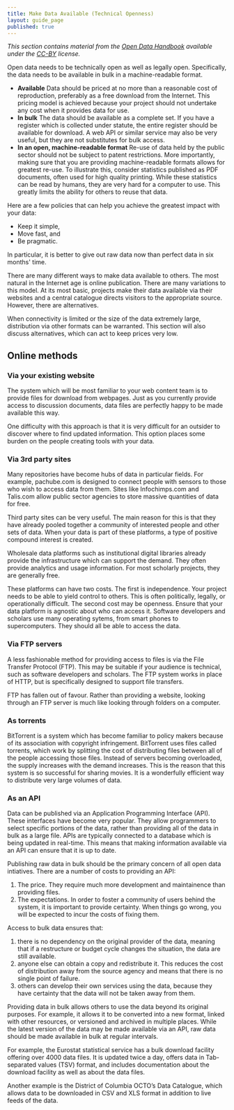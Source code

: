 ```yaml
---
title: Make Data Available (Technical Openness)
layout: guide_page
published: true
---
```

_This section contains material from the [Open Data Handbook](http://opendatahandbook.org/) available under the [CC-BY](http://creativecommons.org/licenses/by/3.0/) license._

Open data needs to be technically open as well as legally open. Specifically, the data needs to be available in bulk in a machine-readable format.

- **Available** Data should be priced at no more than a reasonable cost of reproduction, preferably as a free download from the Internet. This pricing model is achieved because your project should not undertake any cost when it provides data for use.
- **In bulk** The data should be available as a complete set. If you have a register which is collected under statute, the entire register should be available for download. A web API or similar service may also be very useful, but they are not substitutes for bulk access.
- **In an open, machine-readable format** Re-use of data held by the public sector should not be subject to patent restrictions. More importantly, making sure that you are providing machine-readable formats allows for greatest re-use. To illustrate this, consider statistics published as PDF documents, often used for high quality printing. While these statistics can be read by humans, they are very hard for a computer to use. This greatly limits the ability for others to reuse that data.

Here are a few policies that can help you achieve the greatest impact with your data:

- Keep it simple,
- Move fast, and
- Be pragmatic.

In particular, it is better to give out raw data now than perfect data in six months' time.

There are many different ways to make data available to others. The most natural in the Internet age is online publication. There are many variations to this model. At its most basic, projects make their data available via their websites and a central catalogue directs visitors to the appropriate source. However, there are alternatives.

When connectivity is limited or the size of the data extremely large, distribution via other formats can be warranted. This section will also discuss alternatives, which can act to keep prices very low.

## Online methods

### Via your existing website

The system which will be most familiar to your web content team is to provide files for download from webpages. Just as you currently provide access to discussion documents, data files are perfectly happy to be made available this way.

One difficulty with this approach is that it is very difficult for an outsider to discover where to find updated information. This option places some burden on the people creating tools with your data.

### Via 3rd party sites

Many repositories have become hubs of data in particular fields. For example, pachube.com is designed to connect people with sensors to those who wish to access data from them. Sites like Infochimps.com and Talis.com allow public sector agencies to store massive quantities of data for free.

Third party sites can be very useful. The main reason for this is that they have already pooled together a community of interested people and other sets of data. When your data is part of these platforms, a type of positive compound interest is created.

Wholesale data platforms such as institutional digital libraries already provide the infrastructure which can support the demand. They often provide analytics and usage information. For most scholarly projects, they are generally free.

These platforms can have two costs. The first is independence. Your project needs to be able to yield control to others. This is often politically, legally, or operationally difficult. The second cost may be openness. Ensure that your data platform is agnostic about who can access it. Software developers and scholars use many operating sytems, from smart phones to supercomputers. They should all be able to access the data.

### Via FTP servers

A less fashionable method for providing access to files is via the File Transfer Protocol (FTP). This may be suitable if your audience is technical, such as software developers and scholars. The FTP system works in place of HTTP, but is specifically designed to support file transfers.

FTP has fallen out of favour. Rather than providing a website, looking through an FTP server is much like looking through folders on a computer.

### As torrents

BitTorrent is a system which has become familiar to policy makers because of its association with copyright infringement. BitTorrent uses files called torrents, which work by splitting the cost of distributing files between all of the people accessing those files. Instead of servers becoming overloaded, the supply increases with the demand increases. This is the reason that this system is so successful for sharing movies. It is a wonderfully efficient way to distribute very large volumes of data.

### As an API

Data can be published via an Application Programming Interface (API). These interfaces have become very popular. They allow programmers to select specific portions of the data, rather than providing all of the data in bulk as a large file. APIs are typically connected to a database which is being updated in real-time. This means that making information available via an API can ensure that it is up to date.

Publishing raw data in bulk should be the primary concern of all open data intiatives. There are a number of costs to providing an API:

1. The price. They require much more development and maintainence than providing files.
2. The expectations. In order to foster a community of users behind the system, it is important to provide certainty. When things go wrong, you will be expected to incur the costs of fixing them.

Access to bulk data ensures that:

1. there is no dependency on the original provider of the data, meaning that if a restructure or budget cycle changes the situation, the data are still available.
2. anyone else can obtain a copy and redistribute it. This reduces the cost of distribution away from the source agency and means that there is no single point of failure.
3. others can develop their own services using the data, because they have certainty that the data will not be taken away from them.

Providing data in bulk allows others to use the data beyond its original purposes. For example, it allows it to be converted into a new format, linked with other resources, or versioned and archived in multiple places. While the latest version of the data may be made available via an API, raw data should be made available in bulk at regular intervals.

For example, the Eurostat statistical service has a bulk download facility offering over 4000 data files. It is updated twice a day, offers data in Tab-separated values (TSV) format, and includes documentation about the download facility as well as about the data files.

Another example is the District of Columbia OCTO’s Data Catalogue, which allows data to be downloaded in CSV and XLS format in addition to live feeds of the data.